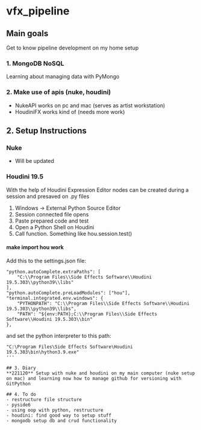 # vfx_pipeline

## Main goals
Get to know pipeline development on my home setup

### 1. MongoDB NoSQL
Learning about managing data with PyMongo

### 2. Make use of apis (nuke, houdini)
- NukeAPI works on pc and mac (serves as artist workstation)
- HoudiniFX works kind of (needs more work)

## 2. Setup Instructions
### Nuke
- Will be updated

### Houdini 19.5
With the help of Houdini Expression Editor nodes can be created during a session and presaved on .py files

1. Windows -> External Python Source Editor
2. Session connected file opens
3. Paste prepared code and test
4. Open a Python Shell on Houdini
5. Call function. Something like hou.session.test()

#### make import hou work
Add this to the settings.json file:
```
"python.autoComplete.extraPaths": [
    "C:\\Program Files\\Side Effects Software\\Houdini 19.5.303\\python39\\libs"
],
"python.autoComplete.preLoadModules": ["hou"],
"terminal.integrated.env.windows": {
    "PYTHONPATH": "C:\\Program Files\\Side Effects Software\\Houdini 19.5.303\\python39\\libs",
    "PATH": "${env:PATH};C:\\Program Files\\Side Effects Software\\Houdini 19.5.303\\bin"
},
```
and set the python interpreter to this path:
```
"C:\Program Files\Side Effects Software\Houdini 19.5.303\bin\hython3.9.exe"
'''

## 3. Diary
**221120** Setup with nuke and houdini on my main computer (nuke setup on mac) and learning now how to manage github for versioning with GitPython

## 4. To do
- restructure file structure
- pyside6
- using oop with python, restructure
- houdini: find good way to setup stuff
- mongodb setup db and crud functionality
